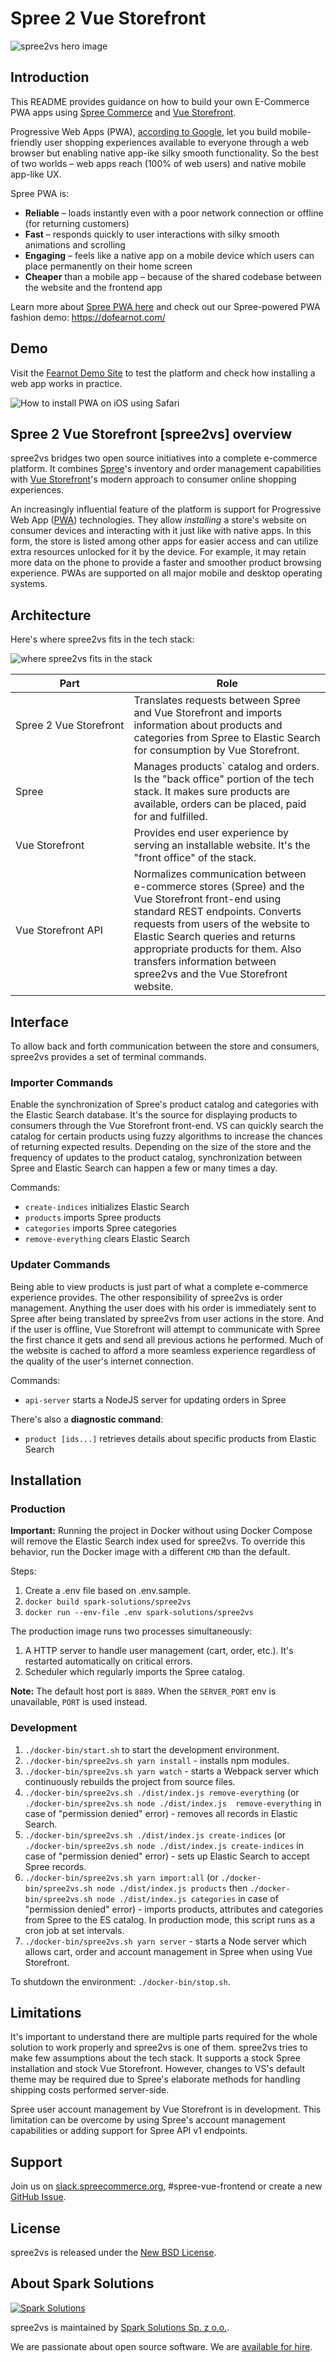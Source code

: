 # Spree 2 Vue Storefront

![spree2vs hero image](./readme-assets/github-spree_vue_storefront_pwa.png)

## Introduction

This README provides guidance on how to build your own E-Commerce PWA apps using [Spree Commerce](https://github.com/spree/spree) and [Vue Storefront](https://github.com/DivanteLtd/vue-storefront).

Progressive Web Apps (PWA), [according to Google](https://web.dev/what-are-pwas/), let you build mobile-friendly user shopping experiences available to everyone through a web browser but enabling native app-ike silky smooth functionality. So the best of two worlds – web apps reach (100% of web users) and native mobile app-like UX.

Spree PWA is:
* **Reliable** – loads instantly even with a poor network connection or offline (for returning customers)
* **Fast** – responds quickly to user interactions with silky smooth animations and scrolling
* **Engaging** – feels like a native app on a mobile device which users can place permanently on their home screen
* **Cheaper** than a mobile app – because of the shared codebase between the website and the frontend app

Learn more about [Spree PWA here](https://spreecommerce.org/use-cases/spree-pwa-progressive-web-application/) and check out our Spree-powered PWA fashion demo: https://dofearnot.com/

## Demo

Visit the [Fearnot Demo Site][1] to test the platform and check how installing a web app works in practice.

![How to install PWA on iOS using Safari](https://github.com/spark-solutions/spree2vuestorefront/blob/master/readme-assets/pwa-installation-on-ios.png)

## Spree 2 Vue Storefront [spree2vs] overview

spree2vs bridges two open source initiatives into a complete e-commerce platform. It combines [Spree][3]'s inventory and order management capabilities with [Vue Storefront][4]'s modern approach to consumer online shopping experiences.

An increasingly influential feature of the platform is support for Progressive Web App ([PWA][2]) technologies. They allow *installing* a store's website on consumer devices and interacting with it just like with native apps. In this form, the store is listed among other apps for easier access and can utilize extra resources unlocked for it by the device. For example, it may retain more data on the phone to provide a faster and smoother product browsing experience. PWAs are supported on all major mobile and desktop operating systems.

## Architecture

Here's where spree2vs fits in the tech stack:

![where spree2vs fits in the stack](./readme-assets/tech-stack.png)

Part | Role 
---------|----------
Spree&nbsp;2&nbsp;Vue&nbsp;Storefront | Translates requests between Spree and Vue Storefront and imports information about products and categories from Spree to Elastic Search for consumption by Vue Storefront.
Spree | Manages products` catalog and orders. Is the "back office" portion of the tech stack. It makes sure products are available, orders can be placed, paid for and fulfilled.
Vue&nbsp;Storefront | Provides end user experience by serving an installable website. It's the "front office" of the stack.
Vue&nbsp;Storefront&nbsp;API | Normalizes communication between e-commerce stores (Spree) and the Vue Storefront front-end using standard REST endpoints. Converts requests from users of the website to Elastic Search queries and returns appropriate products for them. Also transfers information between spree2vs and the Vue Storefront website.

## Interface

To allow back and forth communication between the store and consumers, spree2vs provides a set of terminal commands.

### Importer Commands

Enable the synchronization of Spree's product catalog and categories with the Elastic Search database. It's the source for displaying products to consumers through the Vue Storefront front-end. VS can quickly search the catalog for certain products using fuzzy algorithms to increase the chances of returning expected results. Depending on the size of the store and the frequency of updates to the product catalog, synchronization between Spree and Elastic Search can happen a few or many times a day.

Commands:
- `create-indices` initializes Elastic Search
- `products` imports Spree products
- `categories` imports Spree categories
- `remove-everything` clears Elastic Search

### Updater Commands

Being able to view products is just part of what a complete e-commerce experience provides. The other responsibility of spree2vs is order management. Anything the user does with his order is immediately sent to Spree after being translated by spree2vs from user actions in the store. And if the user is offline, Vue Storefront will attempt to communicate with Spree the first chance it gets and send all previous actions he performed. Much of the website is cached to afford a more seamless experience regardless of the quality of the user's internet connection.

Commands:
- `api-server` starts a NodeJS server for updating orders in Spree


There's also a **diagnostic command**:
- `product [ids...]` retrieves details about specific products from Elastic Search

## Installation

### Production

**Important:** Running the project in Docker without using Docker Compose will remove the Elastic Search index used for spree2vs. To override this behavior, run the Docker image with a different `CMD` than the default.

Steps:

1. Create a .env file based on .env.sample.
1. `docker build spark-solutions/spree2vs`
1. `docker run --env-file .env spark-solutions/spree2vs`

The production image runs two processes simultaneously:
1. A HTTP server to handle user management (cart, order, etc.). It's restarted automatically on critical errors.
2. Scheduler which regularly imports the Spree catalog.

**Note:** The default host port is `8889`. When the `SERVER_PORT` env is unavailable, `PORT` is used instead.

### Development

1. `./docker-bin/start.sh` to start the development environment.
1. `./docker-bin/spree2vs.sh yarn install` - installs npm modules.
1. `./docker-bin/spree2vs.sh yarn watch` - starts a Webpack server which continuously rebuilds the project from source files.
1. `./docker-bin/spree2vs.sh ./dist/index.js remove-everything` (or `./docker-bin/spree2vs.sh node ./dist/index.js  remove-everything` in case of "permission denied" error) - removes all records in Elastic Search.
1. `./docker-bin/spree2vs.sh ./dist/index.js create-indices` (or `./docker-bin/spree2vs.sh node ./dist/index.js create-indices` in case of "permission denied" error) - sets up Elastic Search to accept Spree records.
1. `./docker-bin/spree2vs.sh yarn import:all` (or `./docker-bin/spree2vs.sh node ./dist/index.js products` then `./docker-bin/spree2vs.sh node ./dist/index.js categories` in case of "permission denied" error) - imports products, attributes and categories from Spree to the ES catalog. In production mode, this script runs as a cron job at set intervals.
1. `./docker-bin/spree2vs.sh yarn server` - starts a Node server which allows cart, order and account management in Spree when using Vue Storefront.

To shutdown the environment: `./docker-bin/stop.sh`.

## Limitations

It's important to understand there are multiple parts required for the whole solution to work properly and spree2vs is one of them. spree2vs tries to make few assumptions about the tech stack. It supports a stock Spree installation and stock Vue Storefront. However, changes to VS's default theme may be required due to Spree's elaborate methods for handling shipping costs performed server-side.

Spree user account management by Vue Storefront is in development. This limitation can be overcome by using Spree's account management capabilities or adding support for Spree API v1 endpoints.


## Support

Join us on [slack.spreecommerce.org](http://slack.spreecommerce.org/), #spree-vue-frontend or create a new [GitHub Issue](https://github.com/spark-solutions/spree2vuestorefront/issues/new).

## License

spree2vs is released under the [New BSD License](https://github.com/spree/spree/blob/master/license.md).

## About Spark Solutions

[![Spark Solutions](./readme-assets/spark-solutions-logo.png)][spark]

spree2vs is maintained by [Spark Solutions Sp. z o.o.][spark].

We are passionate about open source software.
We are [available for hire][spark].

[1]: https://dofearnot.com/
[2]: https://developers.google.com/web/progressive-web-apps
[3]: https://spreecommerce.org/
[4]: [https://www.vuestorefront.io/]
[spark]:http://sparksolutions.co?utm_source=github
